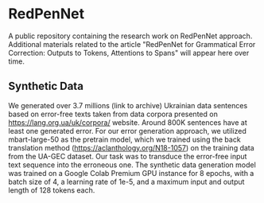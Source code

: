 # RedPenNet
A public repository containing the research work on RedPenNet approach.
Additional materials related to the article "RedPenNet for Grammatical Error Correction: Outputs to Tokens, Attentions to Spans" will appear here over time.

## Synthetic Data
We generated over 3.7 millions (link to archive) Ukrainian data sentences based on error-free texts taken from data corpora presented on https://lang.org.ua/uk/corpora/ website. Around 800K sentences have at least one generated error. For our error generation approach, we utilized mbart-large-50 as the pretrain model, which we trained using the back translation method (https://aclanthology.org/N18-1057) on the training data from the UA-GEC dataset. Our task was to transduce the error-free input text sequence into the erroneous one. The synthetic data generation model was trained on a Google Colab Premium GPU instance for 8 epochs, with a batch size of 4, a learning rate of 1e-5, and a maximum input and output length of 128 tokens each.
